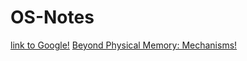 # OS-Notes

[link to Google!](http://google.com)
[Beyond Physical Memory: Mechanisms!](http://pages.cs.wisc.edu/%7Eremzi/OSTEP/vm-beyondphys.pdf)
